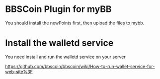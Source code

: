 # BBSCoin Plugin for myBB

You should install the newPoints first, then upload the files to mybb.

# Install the walletd service

You need install and run the walletd service on your server

https://github.com/bbscoin/bbscoin/wiki/How-to-run-wallet-service-for-web-site%3F
